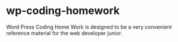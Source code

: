 # wp-coding-homework
Word Press Coding Home Work is designed to be a very convenient reference material for the web developer junior.
